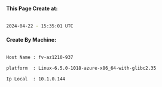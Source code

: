
   
#### This Page Create at:

```bash

2024-04-22 - 15:35:01 UTC

```

#### Create By Machine:

```bash

Host Name : fv-az1210-937

platform  : Linux-6.5.0-1018-azure-x86_64-with-glibc2.35

Ip Local  : 10.1.0.144

```

